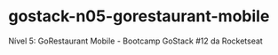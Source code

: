 # gostack-n05-gorestaurant-mobile
Nível 5: GoRestaurant Mobile - Bootcamp GoStack #12 da Rocketseat
